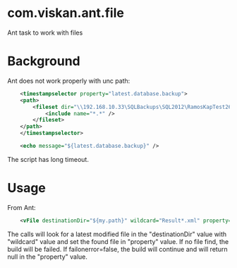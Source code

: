 com.viskan.ant.file
===================

Ant task to work with files

Background
==========

Ant does not work properly with unc path:

```xml
	<timestampselector property="latest.database.backup">
	<path>
		<fileset dir="\\192.168.10.33\SQLBackups\SQL2012\RamosKapTest26">
			<include name="*.*" />
		</fileset>
	</path>
	</timestampselector>

	<echo message="${latest.database.backup}" />
```

The script has long timeout.

Usage
=====

From Ant:
```xml
	<vFile destinationDir="${my.path}" wildcard="Result*.xml" property="stable.result" failonerror="false" />
```

The calls will look for a latest modified file in the "destinationDir" value with "wildcard" value and set the found file in "property" value.
If no file find, the build will be failed. If failonerror=false, the build will continue and will return null in the "property" value.
